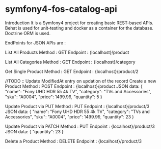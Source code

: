 # symfony4-fos-catalog-api

Introduction
It is a Symfony4 project for creating basic REST-based APIs. Behat is used for unit-testing and docker as a container for the database. Doctrine ORM is used.

EndPoints for JSON APIs are :

List All Products Method : GET Endpoint : {localhost}/product

List All Categories Method : GET Endpoint : {localhost}/category

Get Single Product Method : GET Endpoint : {localhost}/product/2

//TODO :: Update ModifiedAt entry on updation of the record
Create a new Product
Method : POST
Endpoint : {localhost}/product
JSON data:
{
"name": "Fony UHD HDR 55 4k TV",
"category": "TVs and Accessories",
"sku": "A0004", "price": 1499.99,
"quantity": 5
}

Update Product via PUT
Method : PUT
Endpoint : {localhost}/product/3
JSON data:
{
"name": "Fony UHD HDR 55 4k TV",
"category": "TVs and Accessories",
"sku": "A0004", "price": 1499.99,
"quantity": 23
}

Update Product via PATCH
Method : PUT
Endpoint : {localhost}/product/3
JSON data:
{
"quantity": 23
}

Delete a Product
Method : DELETE
Endpoint : {localhost}/product/3
